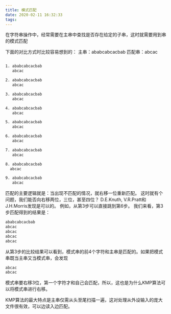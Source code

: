 ```yaml
---
title: 模式匹配
date: 2020-02-11 16:32:33
tags:
---
```

在字符串操作中，经常需要在主串中查找是否存在给定的子串，这时就需要用到串的模式匹配

下面的对比方式时比较容易想到的：
主串：ababcabcacbab
匹配串：abcac

```bash

1. ababcabcacbab
   abcac

2. ababcabcacbab
   abcac

3. ababcabcacbab
   abcac

4. ababcabcacbab
   abcac

5. ababcabcacbab
   abcac

6. ababcabcacbab
   abcac

7. ababcabcacbab
   abcac

8. ababcabcacbab
  abcac

9. ababcabcacbab
   abcac
```

匹配的主要逻辑就是：当出现不匹配的情况，就右移一位重新匹配。
这时就有个问题，我们能否向右移两位，三位，甚至四位？
D.E.Knuth, V.R.Pratt和J.H.Morris发现是可以的。
例如，从第3步可以直接跳到第6步。
我们来看，第3步匹配得到的结果是：
```bash
ababcabcacbab
abcac
abcac
abcac
abcac
```

从第3步的比较结果可以看到，模式串的前4个字符和主串是匹配的。如果把模式串既当主串又当模式串，会发现

```bash
abcac
abcac
```

模式串要右移3位，第一个字符才和自己会匹配，所以，这也是为什么KMP算法可以将模式串进行右移。

KMP算法的最大特点是主串仅需从头至尾扫描一遍，这对处理从外设输入的庞大文件很有效，可以边读入边匹配。
